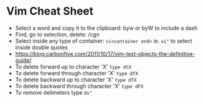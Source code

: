 # Vim Cheat Sheet

- Select a word and copy it to the clipboard: byw or byW to include a dash
- Find, go to selection, delete: /cgn
- Select inside any type of container: `vi<container end>` ie. `vi"` to select inside double quotes
- https://blog.carbonfive.com/2011/10/17/vim-text-objects-the-definitive-guide/
- To delete forward up to character 'X' `type dtX`
- To delete forward through character 'X' `type dfX`
- To delete backward up to character 'X' `type dTX`
- To delete backward through character 'X' `type dFX`
- To remove delimeters type `ds"`
